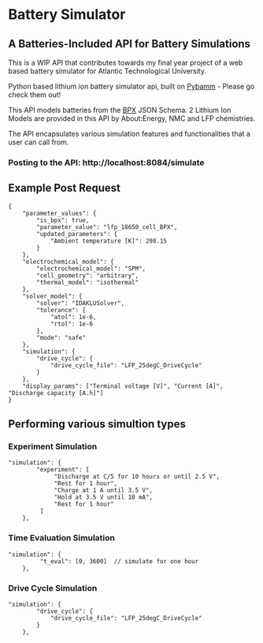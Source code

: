 # Battery Simulator 
## A Batteries-Included API for Battery Simulations

This is a WIP API that contributes towards my final year project of a web based battery simulator for Atlantic Technological University.

Python based lithium ion battery simulator api, built on [Pybamm](https://github.com/pybamm-team/PyBaMM) - Please go check them out!

This API models batteries from the [BPX](https://github.com/FaradayInstitution/BPX) JSON Schema. 2 Lithium Ion Models are provided in this API by About:Energy,
NMC and LFP chemistries.

The API encapsulates various simulation features and functionalities that a user can call from.

### Posting to the API: http://localhost:8084/simulate
## Example Post Request
```
{
    "parameter_values": {
        "is_bpx": true,
        "parameter_value": "lfp_18650_cell_BPX",  
        "updated_parameters": {
            "Ambient temperature [K]": 298.15
        }
    },
    "electrochemical_model": {
        "electrochemical_model": "SPM", 
        "cell_geometry": "arbitrary",
        "thermal_model": "isothermal"
    },
    "solver_model": {
        "solver": "IDAKLUSolver",
        "tolerance": {
            "atol": 1e-6,
            "rtol": 1e-6
        },
        "mode": "safe"
    },
    "simulation": {
        "drive_cycle": {
            "drive_cycle_file": "LFP_25degC_DriveCycle"
        }
    },
    "display_params": ["Terminal voltage [V]", "Current [A]", "Discharge capacity [A.h]"]
}
```
## Performing various simultion types
### Experiment Simulation
```
"simulation": {
        "experiment": [  
             "Discharge at C/5 for 10 hours or until 2.5 V",
             "Rest for 1 hour",
             "Charge at 1 A until 3.5 V",
             "Hold at 3.5 V until 10 mA",
             "Rest for 1 hour"
         ]
    },
```
### Time Evaluation Simulation
```
"simulation": {
         "t_eval": [0, 3600]  // simulate for one hour
    },
```
### Drive Cycle Simulation
```
"simulation": {
        "drive_cycle": {
            "drive_cycle_file": "LFP_25degC_DriveCycle"
        }
    },
```